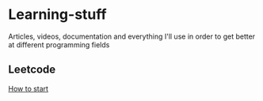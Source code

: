 # Learning-stuff
Articles, videos, documentation and everything I'll use in order to get better at different programming fields

## Leetcode
[How to start](https://blog.algomaster.io/p/how-to-start-leetcode-in-2025?utm_source=publication-search)
